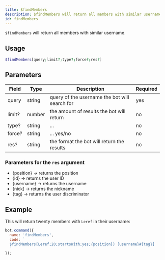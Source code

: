 ```yaml
---
title: $findMembers 
description: $findMembers will return all members with similar username.
id: findMembers
---
```


`$findMembers` will return all members with similar username.

## Usage

```php
$findMembers[query;limit?;type?;force?;res?]
```

## Parameters 


| Field     | Type    | Description                                        | Required |
|-----------|---------|----------------------------------------------------|----------|
| query     | string  | query of the username the bot will search for      | yes      |
| limit?    | number  | the amount of results the bot will return          | no       |
| type?     | string  | ...                                                | no       |
| force?    | string  | ... yes/no                                         | no       |
| res?      | string  | the format the bot will return the results         | no       |

### Parameters for the `res` argument
* {position} -> returns the position
* {id} -> returns the user ID
* {username} -> returns the username
* {nick} -> returns the nickname
* {tag} -> returns the user discriminator

## Example

This will return twenty members with `Leref` in their username:

```javascript
bot.command({
  name: 'findMembers',
  code: `
  $findMembers[Leref;20;startsWith;yes;{position}) {username}#{tag}]
  `
});
```
